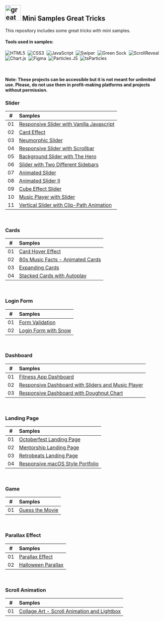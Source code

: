 ## <img src="https://user-images.githubusercontent.com/13468728/233831804-0f5c7ee5-d654-4c13-9c77-a5bd6dc4fe74.jpg" title="great tricks" alt="great tricks" width="50" height="50"/> Mini Samples Great Tricks

This repository includes some great tricks with mini samples.

#### Tools used in samples:

![HTML5](https://img.shields.io/badge/-HTML5-E34F26?style=for-the-badge&logo=html5&logoColor=white)&nbsp;
![CSS3](https://img.shields.io/badge/-CSS3-1572B6?style=for-the-badge&logo=css3)&nbsp;
![JavaScript](https://img.shields.io/badge/Javascript-F7DF1E.svg?style=for-the-badge&logo=javascript&logoColor=black)&nbsp;
![Swiper](https://img.shields.io/badge/swiper%20js-4287F5?style=for-the-badge&logo=swiper&logoColor=white)&nbsp;
![Green Sock](https://img.shields.io/badge/green%20sock-88CE02?style=for-the-badge&logo=greensock&logoColor=white)&nbsp;
![ScrollReveal](https://img.shields.io/badge/scrollreveal-8B49B8?style=for-the-badge&logo=scrollreveal&logoColor=white)&nbsp;
![Chart.js](https://img.shields.io/badge/chart.js-F5788D.svg?style=for-the-badge&logo=chart.js&logoColor=white)&nbsp;
![Figma](https://img.shields.io/badge/figma-6600CC.svg?style=for-the-badge&logo=figma&logoColor=white)&nbsp;
![Particles JS](https://img.shields.io/badge/particles%20js-10135E?style=for-the-badge&logo=particlejs&logoColor=white)&nbsp;
![tsParticles](https://img.shields.io/badge/tsParticles-262852?style=for-the-badge&logo=particlejs&logoColor=white)&nbsp;

<br>

#### Note: These projects can be accessible but it is not meant for unlimited use. Please, do not use them in profit-making platforms and projects without permission.

### Slider

|  #  | Samples                                                                                                                                            |
| :-: | :------------------------------------------------------------------------------------------------------------------------------------------------- |
| 01  | [Responsive Slider with Vanilla Javascript](https://github.com/ecemgo/mini-samples-great-tricks/tree/main/testimonial-slider-v1)                   |
| 02  | [Card Effect](https://github.com/ecemgo/mini-samples-great-tricks/tree/main/card-effect)                                                           |
| 03  | [Neumorphic Slider](https://github.com/ecemgo/mini-samples-great-tricks/tree/main/neumorphic-slider)                                               |
| 04  | [Responsive Slider with Scrollbar](https://github.com/ecemgo/mini-samples-great-tricks/tree/main/responsive-slider-with-scrollbar)                 |
| 05  | [Background Slider with The Hero](https://github.com/ecemgo/mini-samples-great-tricks/tree/main/background-slider-with-the-hero)                   |
| 06  | [Slider with Two Different Sidebars](https://github.com/ecemgo/mini-samples-great-tricks/tree/main/slider-with-two-different-sidebars)             |
| 07  | [Animated Slider](https://github.com/ecemgo/mini-samples-great-tricks/tree/main/animated-slider)                                                   |
| 08  | [Animated Slider II](https://github.com/ecemgo/mini-samples-great-tricks/tree/main/animated-slider-2)                                              |
| 09  | [Cube Effect Slider](https://github.com/ecemgo/mini-samples-great-tricks/tree/main/cube-effect-slider)                                             |
| 10  | [Music Player with Slider](https://github.com/ecemgo/mini-samples-great-tricks/tree/main/music-player-with-slider)                                 |
| 11  | [Vertical Slider with Clip-Path Animation](https://github.com/ecemgo/mini-samples-great-tricks/tree/main/vertical-slider-with-clip-path-animation) |

<br>

### Cards

|  #  | Samples                                                                                                                  |
| :-: | :----------------------------------------------------------------------------------------------------------------------- |
| 01  | [Card Hover Effect](https://github.com/ecemgo/mini-samples-great-tricks/tree/main/card-hover-effect)                     |
| 02  | [80s Music Facts - Animated Cards](https://github.com/ecemgo/mini-samples-great-tricks/tree/main/80s-music-fact)         |
| 03  | [Expanding Cards](https://github.com/ecemgo/mini-samples-great-tricks/tree/main/expanding-cards)                         |
| 04  | [Stacked Cards with Autoplay](https://github.com/ecemgo/mini-samples-great-tricks/tree/main/stacked-cards-with-autoplay) |

<br>

### Login Form

|  #  | Samples                                                                                                     |
| :-: | :---------------------------------------------------------------------------------------------------------- |
| 01  | [Form Validation](https://github.com/ecemgo/mini-samples-great-tricks/tree/main/clientside-form-validation) |
| 02  | [Login Form with Snow](https://github.com/ecemgo/mini-samples-great-tricks/tree/main/login-form-with-snow)  |

<br>

### Dashboard

|  #  | Samples                                                                                                                                 |
| :-: | :-------------------------------------------------------------------------------------------------------------------------------------- |
| 01  | [Fitness App Dashboard](https://github.com/ecemgo/mini-samples-great-tricks/tree/main/fitness-app-dashboard)                            |
| 02  | [Responsive Dashboard with Sliders and Music Player](https://github.com/ecemgo/mini-samples-great-tricks/tree/main/music-app-dashboard) |
| 03  | [Responsive Dashboard with Doughnut Chart](https://github.com/ecemgo/mini-samples-great-tricks/tree/main/event-dashboard)               |

<br>

### Landing Page

|  #  | Samples                                                                                                                 |
| :-: | :---------------------------------------------------------------------------------------------------------------------- |
| 01  | [Octoberfest Landing Page](https://github.com/ecemgo/mini-samples-great-tricks/tree/main/octoberfest-landing-page)      |
| 02  | [Mentorship Landing Page](https://github.com/ecemgo/mini-samples-great-tricks/tree/main/mentorship-landing-page)        |
| 03  | [Retrobeats Landing Page](https://github.com/ecemgo/mini-samples-great-tricks/tree/main/retrobeats-landing-page)        |
| 04  | [Responsive macOS Style Portfolio](https://github.com/ecemgo/mini-samples-great-tricks/tree/main/macos-style-portfolio) |

<br>

### Game

|  #  | Samples                                                                                          |
| :-: | :----------------------------------------------------------------------------------------------- |
| 01  | [Guess the Movie](https://github.com/ecemgo/mini-samples-great-tricks/tree/main/guess-the-movie) |

<br>

### Parallax Effect

|  #  | Samples                                                                                                |
| :-: | :----------------------------------------------------------------------------------------------------- |
| 01  | [Parallax Effect](https://github.com/ecemgo/mini-samples-great-tricks/tree/main/parallax-effect)       |
| 02  | [Halloween Parallax](https://github.com/ecemgo/mini-samples-great-tricks/tree/main/halloween-parallax) |

<br>

### Scroll Animation

|  #  | Samples                                                                                                                  |
| :-: | :----------------------------------------------------------------------------------------------------------------------- |
| 01  | [Collage Art - Scroll Animation and Lightbox](https://github.com/ecemgo/mini-samples-great-tricks/tree/main/collage-art) |
